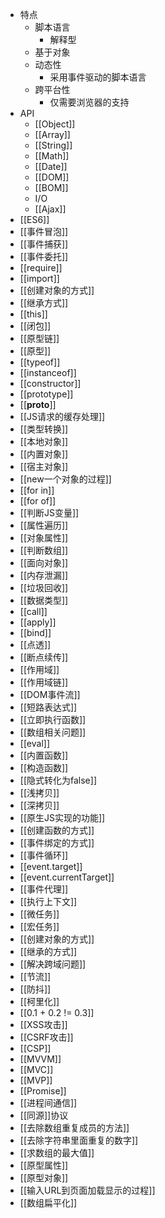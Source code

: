 - 特点
	- 脚本语言
		- 解释型
	- 基于对象
	- 动态性
		- 采用事件驱动的脚本语言
	- 跨平台性
		- 仅需要浏览器的支持
-  API
	- [[Object]]
	- [[Array]]
	- [[String]]
	- [[Math]]
	- [[Date]]
	- [[DOM]]
	- [[BOM]]
	- I/O
	- [[Ajax]]
- [[ES6]]
- [[事件冒泡]]
- [[事件捕获]]
- [[事件委托]]
- [[require]]
- [[import]]
- [[创建对象的方式]]
- [[继承方式]]
- [[this]]
- [[闭包]]
- [[原型链]]
- [[原型]]
- [[typeof]]
- [[instanceof]]
- [[constructor]]
- [[prototype]]
- [[__proto__]]
- [[JS请求的缓存处理]]
- [[类型转换]]
- [[本地对象]]
- [[内置对象]]
- [[宿主对象]]
- [[new一个对象的过程]]
- [[for in]]
- [[for of]]
- [[判断JS变量]]
- [[属性遍历]]
- [[对象属性]]
- [[判断数组]]
- [[面向对象]]
- [[内存泄漏]]
- [[垃圾回收]]
- [[数据类型]]
- [[call]]
- [[apply]]
- [[bind]]
- [[点透]]
- [[断点续传]]
- [[作用域]]
- [[作用域链]]
- [[DOM事件流]]
- [[短路表达式]]
- [[立即执行函数]]
- [[数组相关问题]]
- [[eval]]
- [[内置函数]]
- [[构造函数]]
- [[隐式转化为false]]
- [[浅拷贝]]
- [[深拷贝]]
- [[原生JS实现的功能]]
- [[创建函数的方式]]
- [[事件绑定的方式]]
- [[事件循环]]
- [[event.target]]
- [[event.currentTarget]]
- [[事件代理]]
- [[执行上下文]]
- [[微任务]]
- [[宏任务]]
- [[创建对象的方式]]
- [[继承的方式]]
- [[解决跨域问题]]
- [[节流]]
- [[防抖]]
- [[柯里化]]
- [[0.1 + 0.2 != 0.3]]
- [[XSS攻击]]
- [[CSRF攻击]]
- [[CSP]]
- [[MVVM]]
- [[MVC]]
- [[MVP]]
- [[Promise]]
- [[进程间通信]]
- [[同源]]协议
- [[去除数组重复成员的方法]]
- [[去除字符串里面重复的数字]]
- [[求数组的最大值]]
- [[原型属性]]
- [[原型对象]]
- [[输入URL到页面加载显示的过程]]
- [[数组扁平化]]